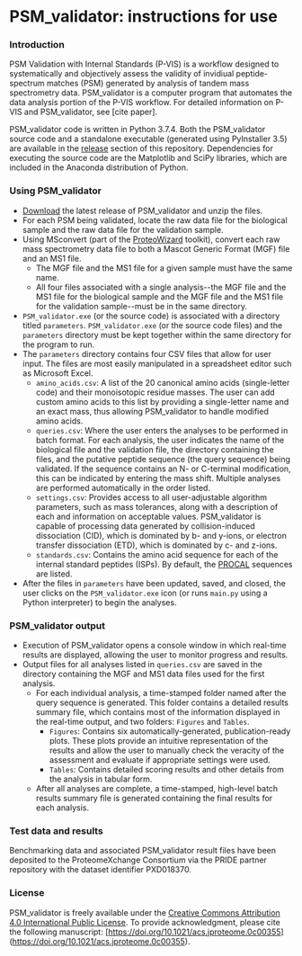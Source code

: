 # PSM_validator: instructions for use

### Introduction

PSM Validation with Internal Standards (P-VIS) is a workflow designed to systematically and objectively assess the validity of invidiual peptide-spectrum matches (PSM) generated by analysis of tandem mass spectrometry data. PSM_validator is a computer program that automates the data analysis portion of the P-VIS workflow. For detailed information on P-VIS and PSM_validator, see [cite paper].

PSM_validator code is written in Python 3.7.4. Both the PSM_validator source code and a standalone executable (generated using PyInstaller 3.5) are available in the [release](https://github.com/Delong-Lab/PSM_validator/releases) section of this repository. Dependencies for executing the source code are the Matplotlib and SciPy libraries, which are included in the Anaconda distribution of Python.

### Using PSM_validator

- [Download](https://github.com/Delong-Lab/PSM_validator/releases) the latest release of PSM_validator and unzip the files.
- For each PSM being validated, locate the raw data file for the biological sample and the raw data file for the validation sample.
- Using MSconvert (part of the [ProteoWizard](http://proteowizard.sourceforge.net/download.html) toolkit), convert each raw mass spectrometry data file to both a Mascot Generic Format (MGF) file and an MS1 file.
  - The MGF file and the MS1 file for a given sample must have the same name. 
  - All four files associated with a single analysis--the MGF file and the MS1 file for the biological sample and the MGF file and the MS1 file for the validation sample--must be in the same directory.
- `PSM_validator.exe` (or the source code) is associated with a directory titled `parameters`. `PSM_validator.exe` (or the source code files) and the `parameters` directory must be kept together within the same directory for the program to run. 
- The `parameters` directory contains four CSV files that allow for user input. The files are most easily manipulated in a spreadsheet editor such as Microsoft Excel. 
  - `amino_acids.csv`: A list of the 20 canonical amino acids (single-letter code) and their monoisotopic residue masses. The user can add custom amino acids to this list by providing a single-letter name and an exact mass, thus allowing PSM_validator to handle modified amino acids. 
  - `queries.csv`: Where the user enters the analyses to be performed in batch format. For each analysis, the user indicates the name of the biological file and the validation file, the directory containing the files, and the putative peptide sequence (the query sequence) being validated. If the sequence contains an N- or C-terminal modification, this can be indicated by entering the mass shift. Multiple analyses are performed automatically in the order listed. 
  - `settings.csv`: Provides access to all user-adjustable algorithm parameters, such as mass tolerances, along with a description of each and information on acceptable values. PSM_validator is capable of processing data generated by collision-induced dissociation (CID), which is dominated by b- and y-ions, or electron transfer dissociation (ETD), which is dominated by c- and z-ions. 
  - `standards.csv`: Contains the amino acid sequence for each of the internal standard peptides (ISPs). By default, the [PROCAL](https://shop.jpt.com/59-Proteomics-Peptides-Kits/140-Standardization-Kits/) sequences are listed. 
- After the files in `parameters` have been updated, saved, and closed, the user clicks on the `PSM_validator.exe` icon (or runs `main.py` using a Python interpreter) to begin the analyses.

### PSM_validator output

- Execution of PSM_validator opens a console window in which real-time results are displayed, allowing the user to monitor progress and results. 
- Output files for all analyses listed in `queries.csv` are saved in the directory containing the MGF and MS1 data files used for the first analysis. 
  - For each individual analysis, a time-stamped folder named after the query sequence is generated. This folder contains a detailed results summary file, which contains most of the information displayed in the real-time output, and two folders: `Figures` and `Tables`. 
    - `Figures`: Contains six automatically-generated, publication-ready plots. These plots provide an intuitive representation of the results and allow the user to manually check the veracity of the assessment and evaluate if appropriate settings were used. 
    - `Tables`: Contains detailed scoring results and other details from the analysis in tabular form.
  - After all analyses are complete, a time-stamped, high-level batch results summary file is generated containing the final results for each analysis. 

### Test data and results

Benchmarking data and associated PSM_validator result files have been deposited to the ProteomeXchange Consortium via the PRIDE partner repository with the dataset identifier PXD018370.

### License

PSM_validator is freely available under the [Creative Commons Attribution 4.0 International Public License](https://creativecommons.org/licenses/by/4.0/legalcode). To provide acknowledgment, please cite the following manuscript: [https://doi.org/10.1021/acs.jproteome.0c00355] (https://doi.org/10.1021/acs.jproteome.0c00355).


